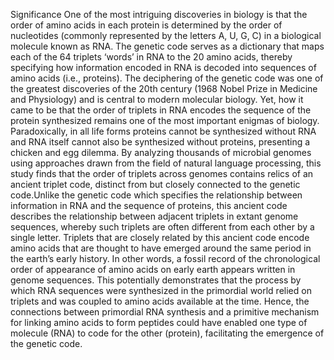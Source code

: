 Significance
One of the most intriguing discoveries in biology is that the order of amino acids in each protein
is determined by the order of nucleotides (commonly represented by the letters A, U, G, C) in a
biological molecule known as RNA. The genetic code serves as a dictionary that maps each of
the 64 triplets ‘words’ in RNA to the 20 amino acids, thereby specifying how information encoded
in RNA is decoded into sequences of amino acids (i.e., proteins). The deciphering of the genetic
code was one of the greatest discoveries of the 20th century (1968 Nobel Prize in Medicine and
Physiology) and is central to modern molecular biology. Yet, how it came to be that the order of
triplets in RNA encodes the sequence of the protein synthesized remains one of the most
important enigmas of biology. Paradoxically, in all life forms proteins cannot be synthesized
without RNA and RNA itself cannot also be synthesized without proteins, presenting a chicken
and egg dilemma. By analyzing thousands of microbial genomes using approaches drawn from 
the field of natural language processing, this study finds that the order of triplets across genomes contains relics of an ancient triplet code, distinct from but closely connected to the genetic code.Unlike the genetic code which specifies the relationship between information in RNA and the
sequence of proteins, this ancient code describes the relationship between adjacent triplets in
extant genome sequences, whereby such triplets are often different from each other by a single
letter. Triplets that are closely related by this ancient code encode amino acids that are thought
to have emerged around the same period in the earth’s early history. In other words, a fossil
record of the chronological order of appearance of amino acids on early earth appears written in
genome sequences. This potentially demonstrates that the process by which RNA sequences
were synthesized in the primordial world relied on triplets and was coupled to amino acids
available at the time. Hence, the connections between primordial RNA synthesis and a primitive
mechanism for linking amino acids to form peptides could have enabled one type of molecule
(RNA) to code for the other (protein), facilitating the emergence of the genetic code.
